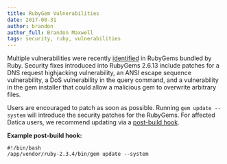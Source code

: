 ```yaml
---
title: RubyGem Vulnerabilities
date: 2017-08-31
author: brandon
author_full: Brandon Maxwell
tags: security, ruby, vulnerabilities
---
```



Multiple vulnerabilities were recently [identified](https://www.ruby-lang.org/en/news/2017/08/29/multiple-vulnerabilities-in-rubygems/) in RubyGems bundled by Ruby. Security fixes introduced into RubyGems 2.6.13 include patches for a DNS request highjacking vulnerability, an ANSI escape sequence vulnerability, a DoS vulnerability in the query command, and a vulnerability in the gem installer that could allow a malicious gem to overwrite arbitrary files. 

Users are encouraged to patch as soon as possible. Running `gem update --system` will introduce the security patches for the RubyGems. For affected Datica users, we recommend updating via a [post-build hook](https://resources.datica.com/compliant-cloud/articles/buildpacks-custom/).

**Example post-build hook:**

```
#!/bin/bash
/app/vendor/ruby-2.3.4/bin/gem update --system
```
